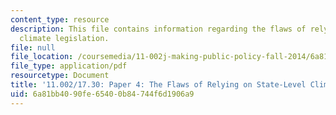 ```yaml
---
content_type: resource
description: This file contains information regarding the flaws of relying on state-level
  climate legislation.
file: null
file_location: /coursemedia/11-002j-making-public-policy-fall-2014/6a81bb4090fe65400b84744f6d1906a9_MIT11_002JF14_pa4stud3.pdf
file_type: application/pdf
resourcetype: Document
title: '11.002/17.30: Paper 4: The Flaws of Relying on State-Level Climate Legislation'
uid: 6a81bb40-90fe-6540-0b84-744f6d1906a9
---
```

